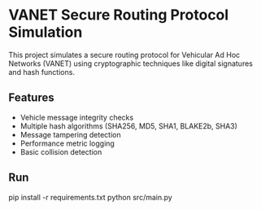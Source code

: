 # VANET Secure Routing Protocol Simulation

This project simulates a secure routing protocol for Vehicular Ad Hoc Networks (VANET) using cryptographic techniques like digital signatures and hash functions.

## Features
- Vehicle message integrity checks
- Multiple hash algorithms (SHA256, MD5, SHA1, BLAKE2b, SHA3)
- Message tampering detection
- Performance metric logging
- Basic collision detection

## Run
pip install -r requirements.txt
python src/main.py
